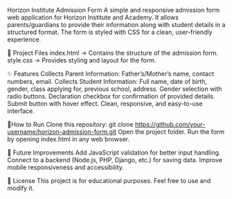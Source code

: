 Horizon Institute Admission Form
A simple and responsive admission form web application for Horizon Institute and Academy.
It allows parents/guardians to provide their information along with student details in a structured format. The form is styled with CSS for a clean, user-friendly experience.

📂 Project Files
index.html → Contains the structure of the admission form.
style.css → Provides styling and layout for the form.

✨ Features
Collects Parent Information: Father’s/Mother’s name, contact numbers, email.
Collects Student Information: Full name, date of birth, gender, class applying for, previous school, address.
Gender selection with radio buttons.
Declaration checkbox for confirmation of provided details.
Submit button with hover effect.
Clean, responsive, and easy-to-use interface.

🚀How to Run
Clone this repository:
git clone https://github.com/your-username/horizon-admission-form.git
Open the project folder.
Run the form by opening index.html in any web browser.

🔮 Future Improvements
Add JavaScript validation for better input handling.
Connect to a backend (Node.js, PHP, Django, etc.) for saving data.
Improve mobile responsiveness and accessibility.

📝 License
This project is for educational purposes. Feel free to use and modify it.
